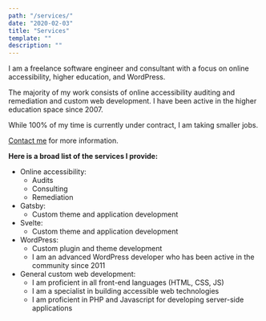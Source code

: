 ```yaml
---
path: "/services/"
date: "2020-02-03"
title: "Services"
template: ""
description: ""
---
```

I am a freelance software engineer and consultant with a focus on online accessibility, higher education, and WordPress.

The majority of my work consists of online accessibility auditing and remediation and custom web development. I have been active in the higher education space since 2007.

While 100% of my time is currently under contract, I am taking smaller jobs.

[Contact me](/contact/) for more information.

**Here is a broad list of the services I provide:**

* Online accessibility:
    * Audits
    * Consulting
    * Remediation
* Gatsby:
    * Custom theme and application development
* Svelte:
    * Custom theme and application development
* WordPress:
    * Custom plugin and theme development
    * I am an advanced WordPress developer who has been active in the community since 2011
* General custom web development:
    * I am proficient in all front-end languages (HTML, CSS, JS)
    * I am a specialist in building accessible web technologies
    * I am proficient in PHP and Javascript for developing server-side applications